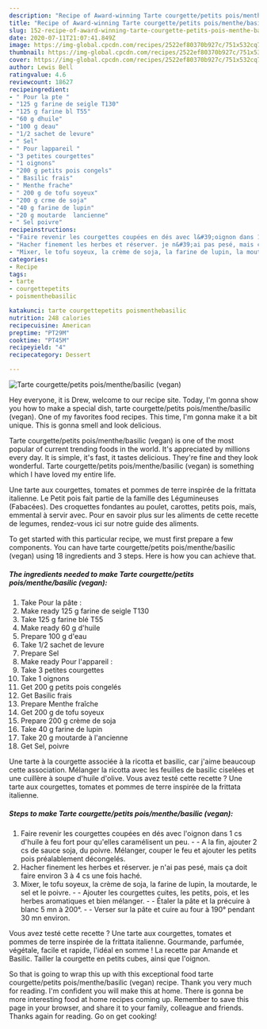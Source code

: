 ```yaml
---
description: "Recipe of Award-winning Tarte courgette/petits pois/menthe/basilic (vegan)"
title: "Recipe of Award-winning Tarte courgette/petits pois/menthe/basilic (vegan)"
slug: 152-recipe-of-award-winning-tarte-courgette-petits-pois-menthe-basilic-vegan
date: 2020-07-11T21:07:41.849Z
image: https://img-global.cpcdn.com/recipes/2522ef80370b927c/751x532cq70/tarte-courgettepetits-poismenthebasilic-vegan-photo-principale-de-la-recette.jpg
thumbnail: https://img-global.cpcdn.com/recipes/2522ef80370b927c/751x532cq70/tarte-courgettepetits-poismenthebasilic-vegan-photo-principale-de-la-recette.jpg
cover: https://img-global.cpcdn.com/recipes/2522ef80370b927c/751x532cq70/tarte-courgettepetits-poismenthebasilic-vegan-photo-principale-de-la-recette.jpg
author: Lewis Bell
ratingvalue: 4.6
reviewcount: 18627
recipeingredient:
- " Pour la pte "
- "125 g farine de seigle T130"
- "125 g farine bl T55"
- "60 g dhuile"
- "100 g deau"
- "1/2 sachet de levure"
- " Sel"
- " Pour lappareil "
- "3 petites courgettes"
- "1 oignons"
- "200 g petits pois congels"
- " Basilic frais"
- " Menthe frache"
- " 200 g de tofu soyeux"
- "200 g crme de soja"
- "40 g farine de lupin"
- "20 g moutarde  lancienne"
- " Sel poivre"
recipeinstructions:
- "Faire revenir les courgettes coupées en dés avec l&#39;oignon dans 1 cs d&#39;huile à feu fort pour qu&#39;elles caramélisent un peu.  A la fin, ajouter 2 cs de sauce soja, du poivre. Mélanger, couper le feu et ajouter les petits pois préalablement décongelés."
- "Hacher finement les herbes et réserver. je n&#39;ai pas pesé, mais ça doit faire environ 3 à 4 cs une fois haché."
- "Mixer, le tofu soyeux, la crème de soja, la farine de lupin, la moutarde, le sel et le poivre.  Ajouter les courgettes cuites, les petits, pois, et les herbes aromatiques et bien mélanger.  Étaler la pâte et la précuire à blanc 5 mn à 200°.  Verser sur la pâte et cuire au four à 190° pendant 30 mn environ."
categories:
- Recipe
tags:
- tarte
- courgettepetits
- poismenthebasilic

katakunci: tarte courgettepetits poismenthebasilic 
nutrition: 248 calories
recipecuisine: American
preptime: "PT29M"
cooktime: "PT45M"
recipeyield: "4"
recipecategory: Dessert

---
```



![Tarte courgette/petits pois/menthe/basilic (vegan)](https://img-global.cpcdn.com/recipes/2522ef80370b927c/751x532cq70/tarte-courgettepetits-poismenthebasilic-vegan-photo-principale-de-la-recette.jpg)

Hey everyone, it is Drew, welcome to our recipe site. Today, I'm gonna show you how to make a special dish, tarte courgette/petits pois/menthe/basilic (vegan). One of my favorites food recipes. This time, I'm gonna make it a bit unique. This is gonna smell and look delicious.

Tarte courgette/petits pois/menthe/basilic (vegan) is one of the most popular of current trending foods in the world. It's appreciated by millions every day. It is simple, it's fast, it tastes delicious. They're fine and they look wonderful. Tarte courgette/petits pois/menthe/basilic (vegan) is something which I have loved my entire life.

Une tarte aux courgettes, tomates et pommes de terre inspirée de la frittata italienne. Le Petit pois fait partie de la famille des Légumineuses (Fabacées). Des croquettes fondantes au poulet, carottes, petits pois, maïs, emmental à servir avec. Pour en savoir plus sur les aliments de cette recette de legumes, rendez-vous ici sur notre guide des aliments.


To get started with this particular recipe, we must first prepare a few components. You can have tarte courgette/petits pois/menthe/basilic (vegan) using 18 ingredients and 3 steps. Here is how you can achieve that.

<!--inarticleads1-->

##### The ingredients needed to make Tarte courgette/petits pois/menthe/basilic (vegan):

1. Take  Pour la pâte :
1. Make ready 125 g farine de seigle T130
1. Take 125 g farine blé T55
1. Make ready 60 g d&#39;huile
1. Prepare 100 g d&#39;eau
1. Take 1/2 sachet de levure
1. Prepare  Sel
1. Make ready  Pour l&#39;appareil :
1. Take 3 petites courgettes
1. Take 1 oignons
1. Get 200 g petits pois congelés
1. Get  Basilic frais
1. Prepare  Menthe fraîche
1. Get  200 g de tofu soyeux
1. Prepare 200 g crème de soja
1. Take 40 g farine de lupin
1. Take 20 g moutarde à l&#39;ancienne
1. Get  Sel, poivre


Une tarte à la courgette associée à la ricotta et basilic, car j&#39;aime beaucoup cette association. Mélanger la ricotta avec les feuilles de basilic ciselées et une cuillère à soupe d&#39;huile d&#39;olive. Vous avez testé cette recette ? Une tarte aux courgettes, tomates et pommes de terre inspirée de la frittata italienne. 

<!--inarticleads2-->

##### Steps to make Tarte courgette/petits pois/menthe/basilic (vegan):

1. Faire revenir les courgettes coupées en dés avec l&#39;oignon dans 1 cs d&#39;huile à feu fort pour qu&#39;elles caramélisent un peu. -  - A la fin, ajouter 2 cs de sauce soja, du poivre. Mélanger, couper le feu et ajouter les petits pois préalablement décongelés.
1. Hacher finement les herbes et réserver. je n&#39;ai pas pesé, mais ça doit faire environ 3 à 4 cs une fois haché.
1. Mixer, le tofu soyeux, la crème de soja, la farine de lupin, la moutarde, le sel et le poivre. -  - Ajouter les courgettes cuites, les petits, pois, et les herbes aromatiques et bien mélanger. -  - Étaler la pâte et la précuire à blanc 5 mn à 200°. -  - Verser sur la pâte et cuire au four à 190° pendant 30 mn environ.


Vous avez testé cette recette ? Une tarte aux courgettes, tomates et pommes de terre inspirée de la frittata italienne. Gourmande, parfumée, végétale, facile et rapide, l&#39;idéal en somme ! La recette par Amande et Basilic. Tailler la courgette en petits cubes, ainsi que l&#39;oignon. 

So that is going to wrap this up with this exceptional food tarte courgette/petits pois/menthe/basilic (vegan) recipe. Thank you very much for reading. I'm confident you will make this at home. There is gonna be more interesting food at home recipes coming up. Remember to save this page in your browser, and share it to your family, colleague and friends. Thanks again for reading. Go on get cooking!
